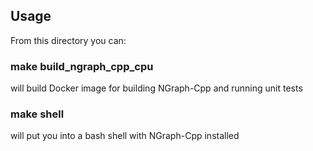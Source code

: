 ## Usage

From this directory you can:

### make build_ngraph_cpp_cpu

will build Docker image for building NGraph-Cpp and running unit tests

### make shell

will put you into a bash shell with NGraph-Cpp installed
